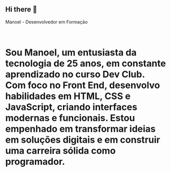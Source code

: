 ## Hi there 👋

<p>Manoel - Desenvolvedor em Formação</p>

<br>

<h1>
Sou Manoel, um entusiasta da tecnologia de 25 anos, em constante aprendizado no curso Dev Club. Com foco no Front End, desenvolvo habilidades em HTML, CSS e JavaScript, criando interfaces modernas e funcionais. Estou empenhado em transformar ideias em soluções digitais e em construir uma carreira sólida como programador. 

</h1>
